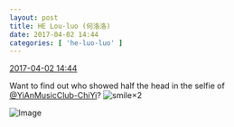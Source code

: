 ```yaml
---
layout: post
title: HE Lou-luo (何洛洛)
date: 2017-04-02 14:44
categories: [ 'he-luo-luo' ]
---
```


<div class="weibo-info">
  <a href="http://weibo.com/6117570574/ECDRQoqYv">2017-04-02 14:44</a>
</div>

Want to find out who showed half the head in the selfie of [@YiAnMusicClub-ChiYi](http://weibo.com/u/6117581836)? ![smile](http://img.t.sinajs.cn/t4/appstyle/expression/ext/normal/5c/huanglianwx_org.gif)×2

<!-- more -->

![Image](http://wx1.sinaimg.cn/mw690/006G0Hz8gy1fe8by9r0fmj30qo0zkgs2.jpg)
